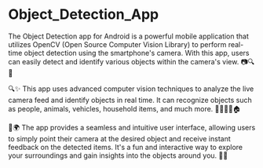 # Object_Detection_App
The Object Detection app for Android is a powerful mobile application that utilizes OpenCV (Open Source Computer Vision Library) to perform real-time object detection using the smartphone's camera. With this app, users can easily detect and identify various objects within the camera's view. 📷🔍📱

🔍✨ This app uses advanced computer vision techniques to analyze the live camera feed and identify objects in real time. It can recognize objects such as people, animals, vehicles, household items, and much more. 🕵️‍♀️🐶🚗🏠

📸🌍 The app provides a seamless and intuitive user interface, allowing users to simply point their camera at the desired object and receive instant feedback on the detected items. It's a fun and interactive way to explore your surroundings and gain insights into the objects around you. 🌟👀
